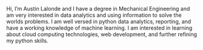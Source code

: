Hi, I’m Austin Lalonde and I have a degree in Mechanical Engineering and am very interested in data analytics and using information to solve the worlds problems. I am well versed in python data analytics, reporting, and have a working knowledge of machine learning. I am interested in learning about cloud computing technologies, web development, and further refining my python skills. 
